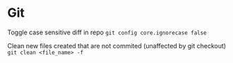 # Git
Toggle case sensitive diff in repo 
`git config core.ignorecase false`

Clean new files created that are not commited (unaffected by git checkout)
`git clean <file_name> -f`
